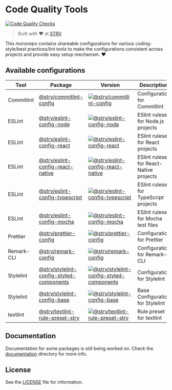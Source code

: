 # Code Quality Tools

[![Code Quality Checks][actions-badge]][actions-url]

> Built with ❤️ at [STRV][strv-home]

This monorepo contains shareable configurations for various coding-style/best practices/lint tools to make the configurations consistent across projects and provide easy setup mechanism. ❤️

## Available configurations

| Tool       | Package                                                                                 | Version                                                                           | Description                              |
| ---------- | --------------------------------------------------------------------------------------- | --------------------------------------------------------------------------------- | ---------------------------------------- |
| Commitlint | [@strv/commitlint-config](packages/commitlint-config)                                   | [![@strv/commitlint-config][cl-badge]][cl-npm]                                    | Configuration for Commitlint             |
| ESLint     | [@strv/eslint-config-node](packages/eslint-config-node)                                 | [![@strv/eslint-config-node][ec-node-badge]][ec-node-npm]                         | ESlint ruleset for Node.js projects      |
| ESLint     | [@strv/eslint-config-react](packages/eslint-config-react)                               | [![@strv/eslint-config-react][ec-react-badge]][ec-react-npm]                      | ESlint ruleset for React projects        |
| ESLint     | [@strv/eslint-config-react-native](packages/eslint-config-react-native)                 | [![@strv/eslint-config-react-native][ec-react-native-badge]][ec-react-native-npm] | ESlint ruleset for React-Native projects |
| ESLint     | [@strv/eslint-config-typescript](packages/eslint-config-typescript)                     | [![@strv/eslint-config-typescript][ec-typescript-badge]][ec-typescript-npm]       | ESlint ruleset for TypeScript projects   |
| ESLint     | [@strv/eslint-config-mocha](packages/eslint-config-mocha)                               | [![@strv/eslint-config-mocha][ec-mocha-badge]][ec-mocha-npm]                      | ESlint ruleset for Mocha test files      |
| Prettier   | [@strv/prettier-config](packages/prettier-config)                                       | [![@strv/prettier-config][pr-badge]][pr-npm]                                      | Configuration for Prettier               |
| Remark-CLI | [@strv/remark-config](packages/remark-config)                                           | [![@strv/remark-config][rm-badge]][rm-npm]                                        | Configuration for Remark-CLI             |
| Stylelint  | [@strv/stylelint-config-styled-components](packages/stylelint-config-styled-components) | [![@strv/stylelint-config-styled-components][sl-badge]][sl-npm]                   | Configuration for Stylelint              |
| Stylelint  | [@strv/stylelint-config-base](packages/stylelint-config-base)                           | [![@strv/stylelint-config-base][sl-base-badge]][sl-base-npm]                      | Base Configuration for Stylelint         |
| textlint   | [@strv/textlint-rule-preset-strv](packages/textlint-rule-preset-strv)                   | [![@strv/textlint-rule-preset-strv][tl-badge]][tl-npm]                            | Rule preset for textlint                 |

## Documentation

Documentation for some packages is still being worked on. Check the [documentation](documentation) directory for more info.

## License

See the [LICENSE](LICENSE) file for information.

[strv-home]: https://www.strv.com
[actions-badge]: https://github.com/strvcom/code-quality-tools/workflows/Code%20Quality%20Checks/badge.svg
[actions-url]: https://github.com/strvcom/code-quality-tools/actions?query=workflow%3A%22Code+Quality+Checks%22
[ec-node-npm]: https://npmjs.org/package/@strv/eslint-config-node
[ec-node-badge]: https://img.shields.io/npm/v/@strv/eslint-config-node.svg?style=flat-square
[ec-mocha-npm]: https://npmjs.org/package/@strv/eslint-config-mocha
[ec-mocha-badge]: https://img.shields.io/npm/v/@strv/eslint-config-mocha.svg?style=flat-square
[ec-react-npm]: https://npmjs.org/package/@strv/eslint-config-react
[ec-react-badge]: https://img.shields.io/npm/v/@strv/eslint-config-react.svg?style=flat-square
[ec-react-native-npm]: https://npmjs.org/package/@strv/eslint-config-react-native
[ec-react-native-badge]: https://img.shields.io/npm/v/@strv/eslint-config-react-native.svg?style=flat-square
[ec-typescript-npm]: https://npmjs.org/package/@strv/eslint-config-typescript
[ec-typescript-badge]: https://img.shields.io/npm/v/@strv/eslint-config-typescript.svg?style=flat-square
[cl-npm]: https://npmjs.org/package/@strv/commitlint-config
[cl-badge]: https://img.shields.io/npm/v/@strv/commitlint-config.svg?style=flat-square
[pr-npm]: https://npmjs.org/package/@strv/prettier-config
[pr-badge]: https://img.shields.io/npm/v/@strv/prettier-config.svg?style=flat-square
[sl-badge]: https://img.shields.io/npm/v/@strv/stylelint-config-styled-components.svg?style=flat-square
[sl-npm]: https://npmjs.org/package/@strv/stylelint-config-styled-components
[rm-badge]: https://img.shields.io/npm/v/@strv/remark-config.svg?style=flat-square
[rm-npm]: https://npmjs.org/package/@strv/remark-config
[tl-badge]: https://img.shields.io/npm/v/@strv/textlint-rule-preset-strv.svg?style=flat-square
[tl-npm]: https://npmjs.org/package/@strv/textlint-rule-preset-strv
[sl-base-badge]: https://img.shields.io/npm/v/@strv/stylelint-config-base.svg?style=flat-square
[sl-base-npm]: https://npmjs.org/package/@strv/stylelint-config-base
